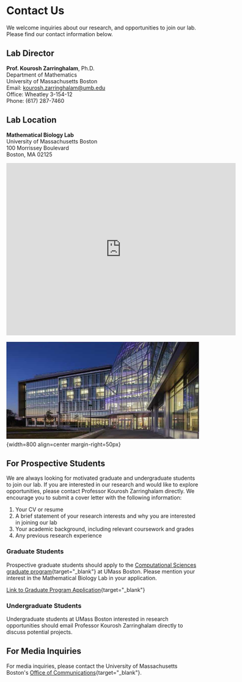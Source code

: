 # Contact Us

We welcome inquiries about our research, and opportunities to join our lab. Please find our contact information below.

## Lab Director

**Prof. Kourosh Zarringhalam**, Ph.D.  
Department of Mathematics  
University of Massachusetts Boston  
Email: kourosh.zarringhalam@umb.edu  
Office: Wheatley 3-154-12  
Phone: (617) 287-7460

## Lab Location

**Mathematical Biology Lab**  
University of Massachusetts Boston  
100 Morrissey Boulevard  
Boston, MA 02125

<div class="map-container">
    <iframe src="https://www.google.com/maps/embed?pb=!1m18!1m12!1m3!1d2952.0456841468303!2d-71.0419125845845!3d42.31325714571127!2m3!1f0!2f0!3f0!3m2!1i1024!2i768!4f13.1!3m3!1m2!1s0x89e37a7dc2b67e7b%3A0x3cb0d737200bd909!2sUniversity%20of%20Massachusetts%20Boston!5e0!3m2!1sen!2sus!4v1646123456789!5m2!1sen!2sus" width="600" height="450" style="border:0;" allowfullscreen="" loading="lazy"></iframe>
</div>

![ISC](../../assets/images/umb-isc-collage.jpeg){width=800 align=center margin-right=50px}

## For Prospective Students

We are always looking for motivated graduate and undergraduate students to join our lab. If you are interested in our research and would like to explore opportunities, please contact Professor Kourosh Zarringhalam directly. We encourage you to submit a cover letter with the following information:

1. Your CV or resume
2. A brief statement of your research interests and why you are interested in joining our lab
3. Your academic background, including relevant coursework and grades
4. Any previous research experience

### Graduate Students

Prospective graduate students should apply to the [Computational Sciences graduate program](https://catalog.umb.edu/preview_entity.php?catoid=53&ent_oid=6197){target="_blank"} at UMass Boston. Please mention your interest in the Mathematical Biology Lab in your application.

[Link to Graduate Program Application](https://www.umb.edu/academics/program-finder/computational-sciences-phd/){target="_blank"}

### Undergraduate Students

Undergraduate students at UMass Boston interested in research opportunities should email Professor Kourosh Zarringhalam directly to discuss potential projects.

## For Media Inquiries

For media inquiries, please contact the University of Massachusetts Boston's [Office of Communications](https://www.umb.edu/marketing/communications/){target="_blank"}.
